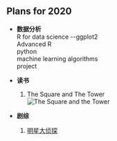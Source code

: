 ## Plans for 2020
* **数据分析**  
  R for data science --ggplot2   
  Advanced R  
  python   
  machine learning algorithms  
  project  
  
* **读书**  
  1. The Square and The Tower  
  ![The Square and the Tower](https://images4.penguinrandomhouse.com/cover/9780735222939)
  
* **剧综**  
  1. [明星大侦探](https://www.mgtv.com/h/309556.html?fpa=se) 
